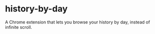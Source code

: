 # history-by-day
A Chrome extension that lets you browse your history by day, instead of infinite scroll.
